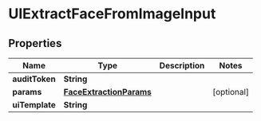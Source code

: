 
# UIExtractFaceFromImageInput

## Properties
Name | Type | Description | Notes
------------ | ------------- | ------------- | -------------
**auditToken** | **String** |  | 
**params** | [**FaceExtractionParams**](FaceExtractionParams.md) |  |  [optional]
**uiTemplate** | **String** |  | 



